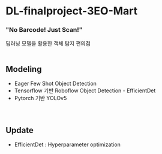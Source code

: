 # DL-finalproject-3EO-Mart
### "No Barcode! Just Scan!"
딥러닝 모델을 활용한 객체 탐지 편의점
<br></br>


## Modeling
- Eager Few Shot Object Detection
- Tensorflow 기반 Roboflow Object Detection - EfficientDet  </br>
- Pytorch 기반 YOLOv5 </br>
<br></br>

## Update
- EfficientDet :  Hyperparameter optimization
